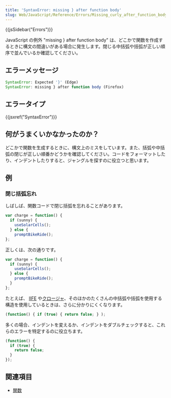 ```yaml
---
title: 'SyntaxError: missing } after function body'
slug: Web/JavaScript/Reference/Errors/Missing_curly_after_function_body
---
```

{{jsSidebar("Errors")}}

JavaScript の例外 "missing } after function body" は、どこかで関数を作成するときに構文の間違いがある場合に発生します。閉じる中括弧や括弧が正しい順序で並んでいるか確認してください。

## エラーメッセージ

```js
SyntaxError: Expected '}' (Edge)
SyntaxError: missing } after function body (Firefox)
```

## エラータイプ

{{jsxref("SyntaxError")}}

## 何がうまくいかなかったのか？

どこかで関数を生成するときに、構文上のミスをしています。また、括弧や中括弧の閉じが正しい順番かどうかを確認してください。コードをフォーマットしたり、インデントしたりすると、ジャングルを探すのに役立つと思います。

## 例

### 閉じ括弧忘れ

しばしば、関数コードで閉じ括弧を忘れることがあります。

```js example-bad
var charge = function() {
  if (sunny) {
    useSolarCells();
  } else {
    promptBikeRide();
};
```

正しくは、次の通りです。

```js example-good
var charge = function() {
  if (sunny) {
    useSolarCells();
  } else {
    promptBikeRide();
  }
};
```

たとえば、 [IIFE](/ja/docs/Glossary/IIFE) や[クロージャ](/ja/docs/Web/JavaScript/Closures)、そのほかのたくさんの中括弧や括弧を使用する構造を使用しているときは、さらに分かりにくくなります。

```js example-bad
(function() { if (true) { return false; } );
```

多くの場合、インデントを変えるか、インデントをダブルチェックすると、これらのエラーを特定するのに役立ちます。

```js example-good
(function() {
  if (true) {
    return false;
  }
});
```

## 関連項目

- [関数](/ja/docs/Web/JavaScript/Guide/Functions)
